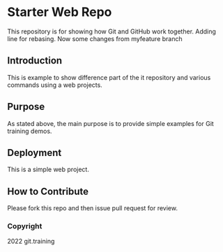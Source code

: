 # Starter Web Repo

This repository is for showing how Git and GitHub work together. Adding line for rebasing. Now some changes from myfeature branch

## Introduction

This is example to show difference part of the it repository and various commands using a web projects.

## Purpose

As stated above, the main purpose is to provide simple examples for Git training demos.

## Deployment

This is a simple web project.

## How to Contribute

Please fork this repo and then issue pull request for review.

### Copyright

2022 git.training
